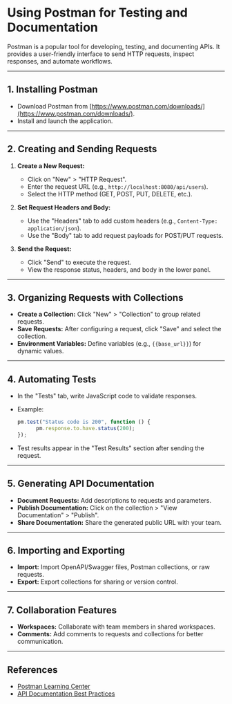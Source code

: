 # Using Postman for Testing and Documentation

Postman is a popular tool for developing, testing, and documenting APIs. It provides a user-friendly interface to send HTTP requests, inspect responses, and automate workflows.

---

## 1. Installing Postman

- Download Postman from [https://www.postman.com/downloads/](https://www.postman.com/downloads/).
- Install and launch the application.

---

## 2. Creating and Sending Requests

1. **Create a New Request:**
    - Click on "New" > "HTTP Request".
    - Enter the request URL (e.g., `http://localhost:8080/api/users`).
    - Select the HTTP method (GET, POST, PUT, DELETE, etc.).

2. **Set Request Headers and Body:**
    - Use the "Headers" tab to add custom headers (e.g., `Content-Type: application/json`).
    - Use the "Body" tab to add request payloads for POST/PUT requests.

3. **Send the Request:**
    - Click "Send" to execute the request.
    - View the response status, headers, and body in the lower panel.

---

## 3. Organizing Requests with Collections

- **Create a Collection:** Click "New" > "Collection" to group related requests.
- **Save Requests:** After configuring a request, click "Save" and select the collection.
- **Environment Variables:** Define variables (e.g., `{{base_url}}`) for dynamic values.

---

## 4. Automating Tests

- In the "Tests" tab, write JavaScript code to validate responses.
- Example:

  ```javascript
  pm.test("Status code is 200", function () {
        pm.response.to.have.status(200);
  });
  ```

- Test results appear in the "Test Results" section after sending the request.

---

## 5. Generating API Documentation

- **Document Requests:** Add descriptions to requests and parameters.
- **Publish Documentation:** Click on the collection > "View Documentation" > "Publish".
- **Share Documentation:** Share the generated public URL with your team.

---

## 6. Importing and Exporting

- **Import:** Import OpenAPI/Swagger files, Postman collections, or raw requests.
- **Export:** Export collections for sharing or version control.

---

## 7. Collaboration Features

- **Workspaces:** Collaborate with team members in shared workspaces.
- **Comments:** Add comments to requests and collections for better communication.

---

## References

- [Postman Learning Center](https://learning.postman.com/)
- [API Documentation Best Practices](https://www.postman.com/api-documentation/)
